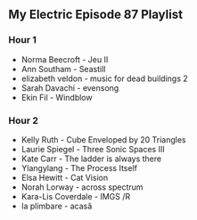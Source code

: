 ## My Electric Episode 87 Playlist

### Hour 1
* Norma Beecroft - Jeu II
* Ann Southam - Seastill
* elizabeth veldon - music for dead buildings 2
* Sarah Davachi - evensong
* Ekin Fil - Windblow

### Hour 2
* Kelly Ruth - Cube Enveloped by 20 Triangles
* Laurie Spiegel - Three Sonic Spaces III
* Kate Carr - The ladder is always there
* Ylangylang - The Process Itself
* Elsa Hewitt - Cat Vision
* Norah Lorway - across spectrum
* Kara-Lis Coverdale - IMGS /R
* la plimbare - acasă

